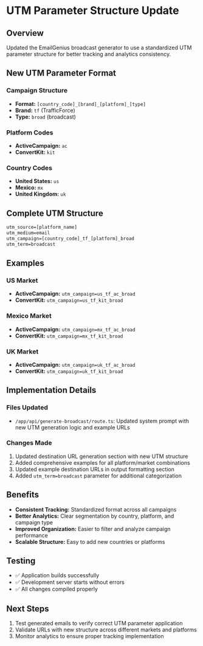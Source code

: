 # UTM Parameter Structure Update

## Overview

Updated the EmailGenius broadcast generator to use a standardized UTM parameter structure for better tracking and analytics consistency.

## New UTM Parameter Format

### Campaign Structure

- **Format:** `[country_code]_[brand]_[platform]_[type]`
- **Brand:** `tf` (TrafficForce)
- **Type:** `broad` (broadcast)

### Platform Codes

- **ActiveCampaign:** `ac`
- **ConvertKit:** `kit`

### Country Codes

- **United States:** `us`
- **Mexico:** `mx`
- **United Kingdom:** `uk`

## Complete UTM Structure

```txt
utm_source=[platform_name]
utm_medium=email
utm_campaign=[country_code]_tf_[platform]_broad
utm_term=broadcast
```

## Examples

### US Market

- **ActiveCampaign:** `utm_campaign=us_tf_ac_broad`
- **ConvertKit:** `utm_campaign=us_tf_kit_broad`

### Mexico Market

- **ActiveCampaign:** `utm_campaign=mx_tf_ac_broad`
- **ConvertKit:** `utm_campaign=mx_tf_kit_broad`

### UK Market

- **ActiveCampaign:** `utm_campaign=uk_tf_ac_broad`
- **ConvertKit:** `utm_campaign=uk_tf_kit_broad`

## Implementation Details

### Files Updated

- `/app/api/generate-broadcast/route.ts`: Updated system prompt with new UTM generation logic and example URLs

### Changes Made

1. Updated destination URL generation section with new UTM structure
2. Added comprehensive examples for all platform/market combinations
3. Updated example destination URLs in output formatting section
4. Added `utm_term=broadcast` parameter for additional categorization

## Benefits

- **Consistent Tracking:** Standardized format across all campaigns
- **Better Analytics:** Clear segmentation by country, platform, and campaign type
- **Improved Organization:** Easier to filter and analyze campaign performance
- **Scalable Structure:** Easy to add new countries or platforms

## Testing

- ✅ Application builds successfully
- ✅ Development server starts without errors
- ✅ All changes compiled properly

## Next Steps

1. Test generated emails to verify correct UTM parameter application
2. Validate URLs with new structure across different markets and platforms
3. Monitor analytics to ensure proper tracking implementation
